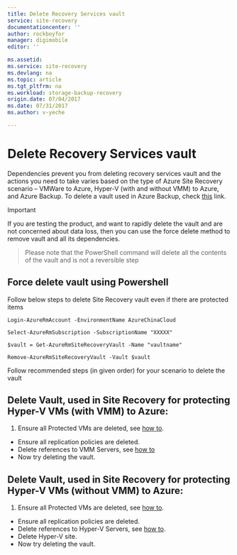```yaml
---
title: Delete Recovery Services vault
service: site-recovery
documentationcenter: ''
author: rockboyfor
manager: digimobile
editor: ''

ms.assetid:
ms.service: site-recovery
ms.devlang: na
ms.topic: article
ms.tgt_pltfrm: na
ms.workload: storage-backup-recovery
origin.date: 07/04/2017
ms.date: 07/31/2017
ms.author: v-yeche

---
```

# Delete Recovery Services vault
Dependencies prevent you from deleting recovery services vault and the actions you need to take varies based on the type of Azure Site Recovery scenario – VMWare to Azure, Hyper-V (with and without VMM) to Azure,  and Azure Backup. To delete a vault used in Azure Backup, check [this](../backup/backup-azure-delete-vault.md) link.

>[!Important]
>If you are testing the product, and want to rapidly delete the vault and are not concerned about data loss, then you can use the force delete method to remove vault and all its dependencies.

> Please note that the PowerShell command will delete all the contents of the vault and is not a reversible step

## Force delete vault using Powershell

Follow below steps to delete Site Recovery vault even if there are protected items

    Login-AzureRmAccount -EnvironmentName AzureChinaCloud

    Select-AzureRmSubscription -SubscriptionName "XXXXX"

    $vault = Get-AzureRmSiteRecoveryVault -Name "vaultname"

    Remove-AzureRmSiteRecoveryVault -Vault $vault

Follow recommended steps (in given order) for your scenario to delete the vault

<!-- Not Available ## Delete Vault, used in Site Recovery for protecting VMWare VMs to Azure: -->


## Delete Vault, used in Site Recovery for protecting Hyper-V VMs (with VMM) to Azure:
1.  Ensure all Protected VMs are deleted, see [how to](site-recovery-manage-registration-and-protection.md##disable-protection-for-a-vmware-vm-or-physical-server).
- Ensure all replication policies are deleted.
-	Delete references to VMM Servers, see [how to](site-recovery-manage-registration-and-protection.md##unregister-a-connected-vmm-server)
-	Now try deleting the vault.
<!-- Not Available (site-recovery-setup-replication-settings-vmware.md##delete-a-replication-policy) -->

## Delete Vault, used in Site Recovery  for protecting Hyper-V VMs (without VMM) to Azure:
1. Ensure all Protected VMs are deleted, see [how to](site-recovery-manage-registration-and-protection.md##disable-protection-for-a-vmware-vm-or-physical-server).
- Ensure all replication policies are deleted.
-	Delete references to Hyper-V Servers, see [how to](/site-recovery-manage-registration-and-protection.md##unregister-a-hyper-v-host-in-a-hyper-v-site).
-	Delete Hyper-V site.
-	Now try deleting the vault.
<!-- Not Available (site-recovery-setup-replication-settings-vmware.md##delete-a-replication-policy) -->
